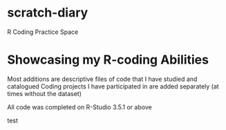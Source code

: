 # scratch-diary
R Coding Practice Space

# Showcasing my R-coding Abilities

Most additions are descriptive files of code that I have studied and catalogued
Coding projects I have participated in are added separately (at times without the dataset)

All code was completed on R-Studio 3.5.1 or above

test
